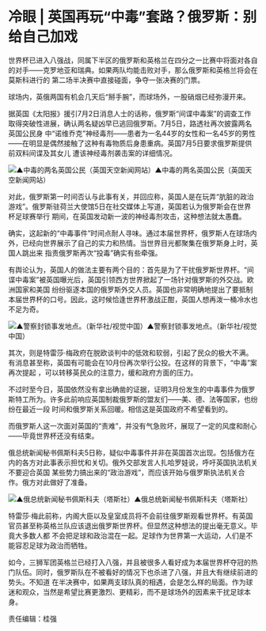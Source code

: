 # 冷眼 | 英国再玩“中毒”套路？俄罗斯：别给自己加戏

世界杯已进入八强战，同属下半区的俄罗斯和英格兰在四分之一比赛中将面对各自的对手——克罗地亚和瑞典。如果两队均能击败对手，那么俄罗斯和英格兰将会在莫斯科进行的
第二场半决赛中直接碰面，争夺一张决赛的门票。

球场内，英俄两国有机会几天后“掰手腕”，而球场外，一股硝烟已经弥漫开来。

据英国《太阳报》援引7月2日消息人士的话称，俄罗斯“间谍中毒案”的调查工作取得突破性进展，确认两名疑凶早已逃回俄罗斯。7月5日，路透社再次披露两名英国公民身
中“诺维乔克”神经毒剂——患者为一名44岁的女性和一名45岁的男性——在明显是偶然接触了这种有毒物质后身患重病。英国7月5日要求俄罗斯提供前双料间谍及其女儿
遭该神经毒剂袭击案的详细情况。

![▲中毒的两名英国公民（英国天空新闻网站）](http://n.sinaimg.cn/news/crawl/162/w550h412/20180707/8mOG-hexfcvk9509321.jpg)▲中毒的两名英国公民（英国天空新闻网站）

对此，俄罗斯第一时间否认与此事有关，并回应称，英国人是在玩弄“肮脏的政治游戏”。俄罗斯驻荷兰大使馆5日在社交媒体上写道，英国若认为俄罗斯会在世界杯足球赛举行
期间，在英国发动新一波的神经毒剂攻击，这种想法就太愚蠢。

确实，这起新的“中毒事件”时间点耐人寻味。通过本届世界杯，俄罗斯人在球场内外，已经向世界展示了自己的实力和热情。当世界目光都聚集在俄罗斯身上时，英国人跳出来
指责俄罗斯再次“投毒”确实有些牵强。

有舆论认为，英国人的做法主要有两个目的：首先是为了干扰俄罗斯世界杯。“间谍中毒案”被英国曝光后，英国引领西方世界掀起了一场针对俄罗斯的外交战。欧洲国家和美国
纷纷驱逐本国的俄罗斯外交人员。英国也非常明确地提出了要抵制本届世界杯的口号。因此，这时候恰逢世界杯激战正酣，英国人想再泼一桶冷水也不足为奇。

![▲警察封锁事发地点。（新华社/视觉中国）](http://n.sinaimg.cn/news/crawl/117/w550h367/20180707/A2NM-hexfcvk9509338.jpg)▲警察封锁事发地点。（新华社/视觉中国）

其次，则是特雷莎·梅政府在脱欧谈判中的低效和软弱，引起了民众的极大不满。有消息甚至称，英国有可能会在10月份再次举行公投。在这样的背景下，“中毒”案再次提起
，可以转移英民众的注意力，缓和政府方面的压力。

不过时至今日，英国依然没有拿出确凿的证据，证明3月份发生的中毒事件为俄罗斯特工所为。许多此前响应英国制裁俄罗斯的盟友们——美、德、法等国家，也纷纷在最近一段
时间和俄罗斯关系回暖。相信这是英国政府不希望看到的。

而俄罗斯人这一次面对英国的“责难”，并没有气急败坏，展现了一定的风度和耐心——毕竟世界杯还没有结束。

俄总统新闻秘书佩斯科夫5日称，疑似中毒事件并非在英国首次出现。包括俄方在内的各方对此事表示担忧和关切。俄外交部发言人扎哈罗娃说，呼吁英国执法机关不要迎合英国
某些势力搞出来的“政治游戏”，而应该开始与俄罗斯执法机关合作。俄方对此做好了准备。

![▲俄总统新闻秘书佩斯科夫（塔斯社）](http://n.sinaimg.cn/news/crawl/103/w550h353/20180707/hdzT-hexfcvk9509350.jpg)▲俄总统新闻秘书佩斯科夫（塔斯社）

特雷莎·梅此前称，内阁大臣以及皇室成员将不会前往俄罗斯观看世界杯。有英国官员甚至称英格兰队应该退出俄罗斯世界杯。但显然这种想法的提出毫无意义。毕竟大多数人都
不会把足球和政治混在一起。足球作为世界第一大运动，人们是不能容忍足球为政治而牺牲。

如今，三狮军团英格兰已经打入八强，并且被很多人看好成为本届世界杯夺冠的热门队伍。同时，俄罗斯队在不被看好的情况下也杀进了八强，并且大有继续前进的势头。不知道
在半决赛中，如果两支球队真的相遇，会是怎么样的局面。作为球迷和观众，当然是希望比赛更激烈、更精彩，而不是球场外的因素来干扰足球本身。

责任编辑：桂强

